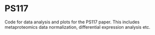 # PS117
Code for data analysis and plots for the PS117 paper. 
This includes metaproteomics data normalization, differential expression analysis etc. 
